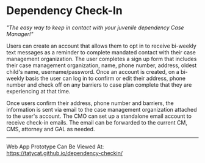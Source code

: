 # Dependency Check-In
*"The easy way to keep in contact with your juvenile dependency Case Manager!"*
 
Users can create an account that allows them to opt in to receive bi-weekly text messages as a reminder to complete mandated contact with their case management organization. The user completes a sign up form that includes their case management organization, name, phone number, address, oldest child's name, username/password. Once an account is created, on a bi-weekly basis the user can log in to confirm or edit their address, phone number and check off on any barriers to case plan complete that they are experiencing at that time. 

  Once users confirm their address, phone number and barriers, the information is sent via email to the case management organization attached to the user's account. The CMO can set up a standalone email account to receive check-in emails. The email can be forwarded to the current CM, CMS, attorney and GAL as needed.
 
 
------------------------------------------------------------------------------------------
Web App Prototype Can Be Viewed At: https://tatycat.github.io/dependency-checkin/
 

